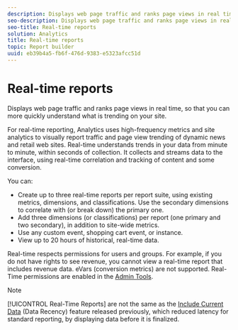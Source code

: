 ```yaml
---
description: Displays web page traffic and ranks page views in real time, so that you can more quickly understand what is trending on your site.
seo-description: Displays web page traffic and ranks page views in real time, so that you can more quickly understand what is trending on your site.
seo-title: Real-time reports
solution: Analytics
title: Real-time reports
topic: Report builder
uuid: eb39b4a5-fb6f-476d-9383-e5323afcc51d
---
```


# Real-time reports

Displays web page traffic and ranks page views in real time, so that you can more quickly understand what is trending on your site.

For real-time reporting, Analytics uses high-frequency metrics and site analytics to visually report traffic and page view trending of dynamic news and retail web sites. Real-time understands trends in your data from minute to minute, within seconds of collection. It collects and streams data to the interface, using real-time correlation and tracking of content and some conversion.

You can:

* Create up to three real-time reports per report suite, using existing metrics, dimensions, and classifications. Use the secondary dimensions to correlate with (or break down) the primary one. 
* Add three dimensions (or classifications) per report (one primary and two secondary), in addition to site-wide metrics. 
* Use any custom event, shopping cart event, or instance. 
* View up to 20 hours of historical, real-time data.

Real-time respects permissions for users and groups. For example, if you do not have rights to see revenue, you cannot view a real-time report that includes revenue data. eVars (conversion metrics) are not supported. Real-Time permissions are enabled in the [Admin Tools](https://marketing.adobe.com/resources/help/en_US/reference/?f=RealTime_Reports_Configuration).

>[!NOTE]
>
>[!UICONTROL Real-Time Reports] are not the same as the [Include Current Data](https://marketing.adobe.com/resources/help/en_US/arb/?f=options) (Data Recency) feature released previously, which reduced latency for standard reporting, by displaying data before it is finalized.

